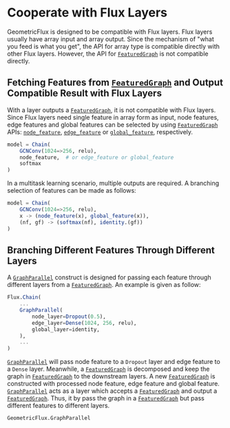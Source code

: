 # Cooperate with Flux Layers

GeometricFlux is designed to be compatible with Flux layers. Flux layers usually have array input and array output. Since the mechanism of "what you feed is what you get", the API for array type is compatible directly with other Flux layers. However, the API for [`FeaturedGraph`](@ref) is not compatible directly.

## Fetching Features from [`FeaturedGraph`](@ref) and Output Compatible Result with Flux Layers

With a layer outputs a [`FeaturedGraph`](@ref), it is not compatible with Flux layers. Since Flux layers need single feature in array form as input, node features, edge features and global features can be selected by using [`FeaturedGraph`](@ref) APIs: [`node_feature`](@ref), [`edge_feature`](@ref) or [`global_feature`](@ref), respectively.

```julia
model = Chain(
    GCNConv(1024=>256, relu),
    node_feature,  # or edge_feature or global_feature
    softmax
)
```

In a multitask learning scenario, multiple outputs are required. A branching selection of features can be made as follows:

```julia
model = Chain(
    GCNConv(1024=>256, relu),
    x -> (node_feature(x), global_feature(x)),
    (nf, gf) -> (softmax(nf), identity.(gf))
)
```

## Branching Different Features Through Different Layers

A [`GraphParallel`](@ref) construct is designed for passing each feature through different layers from a [`FeaturedGraph`](@ref). An example is given as follow:

```julia
Flux.Chain(
    ...
    GraphParallel(
        node_layer=Dropout(0.5),
        edge_layer=Dense(1024, 256, relu),
        global_layer=identity,
    ),
    ...
)
```

[`GraphParallel`](@ref) will pass node feature to a `Dropout` layer and edge feature to a `Dense` layer. Meanwhile, a [`FeaturedGraph`](@ref) is decomposed and keep the graph in [`FeaturedGraph`](@ref) to the downstream layers. A new [`FeaturedGraph`](@ref) is constructed with processed node feature, edge feature and global feature. [`GraphParallel`](@ref) acts as a layer which accepts a [`FeaturedGraph`](@ref) and output a [`FeaturedGraph`](@ref). Thus, it by pass the graph in a [`FeaturedGraph`](@ref) but pass different features to different layers.

```@docs
GeometricFlux.GraphParallel
```
